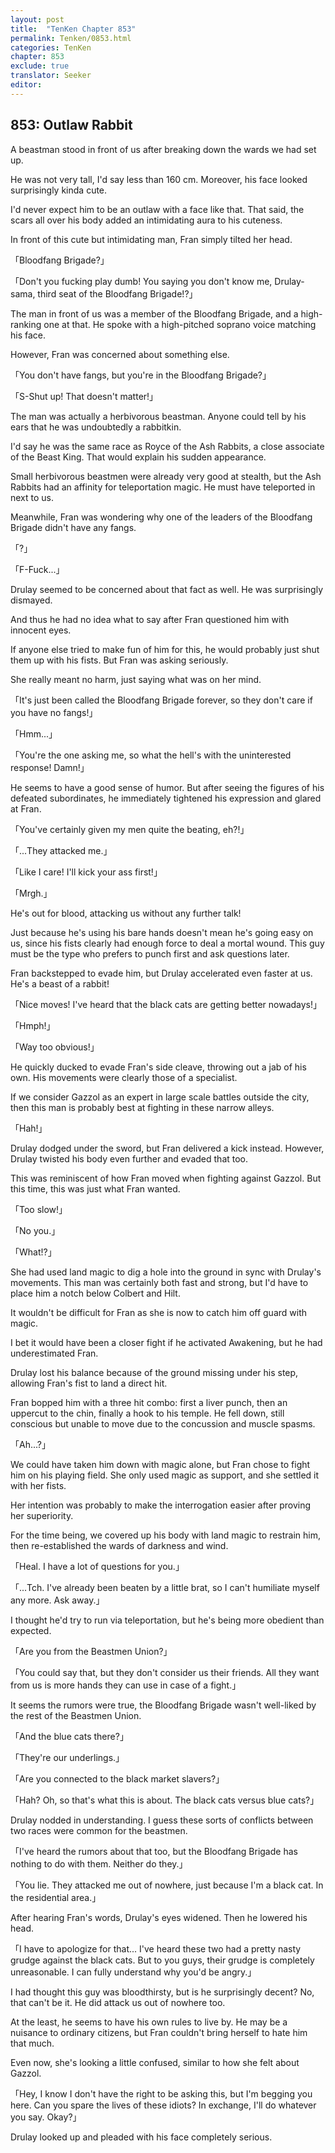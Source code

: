 ```yaml
---
layout: post
title:  "TenKen Chapter 853"
permalink: Tenken/0853.html
categories: TenKen
chapter: 853
exclude: true
translator: Seeker
editor: 
---
```

<h2>853: Outlaw Rabbit</h2>

A beastman stood in front of us after breaking down the wards we had set up.

He was not very tall, I'd say less than 160 cm. Moreover, his face looked surprisingly kinda cute.

I'd never expect him to be an outlaw with a face like that. That said, the scars all over his body added an intimidating aura to his cuteness.

In front of this cute but intimidating man, Fran simply tilted her head.

「Bloodfang Brigade?」

「Don't you fucking play dumb! You saying you don't know me, Drulay-sama, third seat of the Bloodfang Brigade!?」

The man in front of us was a member of the Bloodfang Brigade, and a high-ranking one at that. He spoke with a high-pitched soprano voice matching his face.

However, Fran was concerned about something else.

「You don't have fangs, but you're in the Bloodfang Brigade?」

「S-Shut up! That doesn't matter!」

The man was actually a herbivorous beastman. Anyone could tell by his ears that he was undoubtedly a rabbitkin.

I'd say he was the same race as Royce of the Ash Rabbits, a close associate of the Beast King. That would explain his sudden appearance.

Small herbivorous beastmen were already very good at stealth, but the Ash Rabbits had an affinity for teleportation magic. He must have teleported in next to us.

Meanwhile, Fran was wondering why one of the leaders of the Bloodfang Brigade didn't have any fangs.

「?」

「F-Fuck...」

Drulay seemed to be concerned about that fact as well. He was surprisingly dismayed.

And thus he had no idea what to say after Fran questioned him with innocent eyes.

If anyone else tried to make fun of him for this, he would probably just shut them up with his fists. But Fran was asking seriously.

She really meant no harm, just saying what was on her mind.

「It's just been called the Bloodfang Brigade forever, so they don't care if you have no fangs!」

「Hmm...」

「You're the one asking me, so what the hell's with the uninterested response! Damn!」

He seems to have a good sense of humor. But after seeing the figures of his defeated subordinates, he immediately tightened his expression and glared at Fran.

「You've certainly given my men quite the beating, eh?!」

「...They attacked me.」

「Like I care! I'll kick your ass first!」

「Mrgh.」

He's out for blood, attacking us without any further talk!

Just because he's using his bare hands doesn't mean he's going easy on us, since his fists clearly had enough force to deal a mortal wound. This guy must be the type who prefers to punch first and ask questions later.

Fran backstepped to evade him, but Drulay accelerated even faster at us. He's a beast of a rabbit!

「Nice moves! I've heard that the black cats are getting better nowadays!」

「Hmph!」

「Way too obvious!」

He quickly ducked to evade Fran's side cleave, throwing out a jab of his own. His movements were clearly those of a specialist.

If we consider Gazzol as an expert in large scale battles outside the city, then this man is probably best at fighting in these narrow alleys.

「Hah!」

Drulay dodged under the sword, but Fran delivered a kick instead. However, Drulay twisted his body even further and evaded that too.

This was reminiscent of how Fran moved when fighting against Gazzol. But this time, this was just what Fran wanted.

「Too slow!」

「No you.」

「What!?」

She had used land magic to dig a hole into the ground in sync with Drulay's movements. This man was certainly both fast and strong, but I'd have to place him a notch below Colbert and Hilt.

It wouldn't be difficult for Fran as she is now to catch him off guard with magic.

I bet it would have been a closer fight if he activated Awakening, but he had underestimated Fran.

Drulay lost his balance because of the ground missing under his step, allowing Fran's fist to land a direct hit.

Fran bopped him with a three hit combo: first a liver punch, then an uppercut to the chin, finally a hook to his temple. He fell down, still conscious but unable to move due to the concussion and muscle spasms.

「Ah...?」

We could have taken him down with magic alone, but Fran chose to fight him on his playing field. She only used magic as support, and she settled it with her fists.

Her intention was probably to make the interrogation easier after proving her superiority.

For the time being, we covered up his body with land magic to restrain him, then re-established the wards of darkness and wind.

「Heal. I have a lot of questions for you.」

「...Tch. I've already been beaten by a little brat, so I can't humiliate myself any more. Ask away.」

I thought he'd try to run via teleportation, but he's being more obedient than expected.

「Are you from the Beastmen Union?」

「You could say that, but they don't consider us their friends. All they want from us is more hands they can use in case of a fight.」

It seems the rumors were true, the Bloodfang Brigade wasn't well-liked by the rest of the Beastmen Union.

「And the blue cats there?」

「They're our underlings.」

「Are you connected to the black market slavers?」

「Hah? Oh, so that's what this is about. The black cats versus blue cats?」

Drulay nodded in understanding. I guess these sorts of conflicts between two races were common for the beastmen.

「I've heard the rumors about that too, but the Bloodfang Brigade has nothing to do with them. Neither do they.」

「You lie. They attacked me out of nowhere, just because I'm a black cat. In the residential area.」

After hearing Fran's words, Drulay's eyes widened. Then he lowered his head.

「I have to apologize for that... I've heard these two had a pretty nasty grudge against the black cats. But to you guys, their grudge is completely unreasonable. I can fully understand why you'd be angry.」

I had thought this guy was bloodthirsty, but is he surprisingly decent? No, that can't be it. He did attack us out of nowhere too.

At the least, he seems to have his own rules to live by. He may be a nuisance to ordinary citizens, but Fran couldn't bring herself to hate him that much.

Even now, she's looking a little confused, similar to how she felt about Gazzol.

「Hey, I know I don't have the right to be asking this, but I'm begging you here. Can you spare the lives of these idiots? In exchange, I'll do whatever you say. Okay?」

Drulay looked up and pleaded with his face completely serious.



